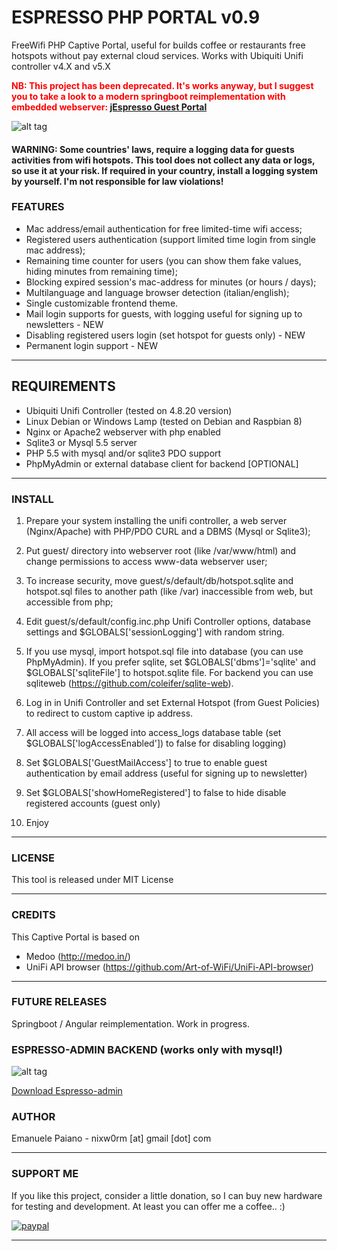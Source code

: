 # ESPRESSO PHP PORTAL v0.9
FreeWifi PHP Captive Portal, useful for builds coffee or restaurants free hotspots without pay external cloud services.
Works with Ubiquiti Unifi controller v4.X and v5.X

<b style="color: red">NB: This project has been deprecated. It's works anyway, but I suggest you to take a look to a modern springboot reimplementation
  with embedded webserver: <a href="https://emanuelepaiano.github.io/jespresso/index.html">jEspresso Guest Portal</a></b>

![alt tag](https://github.com/emanuelepaiano/espresso-freewifi-portal/blob/master/screenshots/en.png)

#### WARNING: Some countries' laws, require a logging data for guests activities from wifi hotspots. This tool does not collect any data or logs, so use it at your risk. If required in your country, install a logging system by yourself. I'm not responsible for law violations!

### FEATURES
- Mac address/email authentication for free limited-time wifi access;
- Registered users authentication (support limited time login from single mac address);
- Remaining time counter for users (you can show them fake values, hiding minutes from 
  remaining time);
- Blocking expired session's mac-address for minutes (or hours / days);
- Multilanguage and language browser detection (italian/english);
- Single customizable frontend theme.
- Mail login supports for guests, with logging useful for signing up to newsletters - NEW
- Disabling registered users login (set hotspot for guests only) - NEW
- Permanent login support - NEW

***

## REQUIREMENTS
- Ubiquiti Unifi Controller (tested on 4.8.20 version)
- Linux Debian or Windows Lamp (tested on Debian and Raspbian 8)
- Nginx or Apache2 webserver with php enabled
- Sqlite3 or Mysql 5.5 server
- PHP 5.5 with mysql and/or sqlite3 PDO support 
- PhpMyAdmin or external database client for backend [OPTIONAL]

***

### INSTALL 

1) Prepare your system installing the unifi controller, a web server (Nginx/Apache) with PHP/PDO CURL and a DBMS (Mysql or Sqlite3);

2) Put guest/ directory into webserver root (like /var/www/html) and change permissions to access www-data webserver user;

3) To increase security, move guest/s/default/db/hotspot.sqlite and hotspot.sql files to another path (like /var) inaccessible from web, but accessible from php;

4) Edit guest/s/default/config.inc.php Unifi Controller options, database settings and $GLOBALS['sessionLogging'] with random string.

6) If you use mysql, import hotspot.sql file into database (you can use PhpMyAdmin). If you prefer sqlite, set $GLOBALS['dbms']='sqlite' and $GLOBALS['sqliteFile'] to hotspot.sqlite file. For backend you can use sqliteweb (https://github.com/coleifer/sqlite-web). 

7) Log in in Unifi Controller and set External Hotspot (from Guest Policies) to redirect to custom captive ip address.

8) All access will be logged into access_logs database table (set $GLOBALS['logAccessEnabled']) to false for disabling logging)

9) Set $GLOBALS['GuestMailAccess'] to true to enable guest authentication by email address (useful for signing up to newsletter)

10) Set $GLOBALS['showHomeRegistered'] to false to hide disable registered accounts (guest only)

11) Enjoy

***

### LICENSE
This tool is released under MIT License

***

### CREDITS
This Captive Portal is based on
- Medoo (http://medoo.in/)
- UniFi API browser (https://github.com/Art-of-WiFi/UniFi-API-browser)

***

### FUTURE RELEASES
Springboot / Angular reimplementation. Work in progress.

### ESPRESSO-ADMIN BACKEND (works only with mysql!) 
![alt tag](https://github.com/emanuelepaiano/espresso-admin/blob/master/screenshots/1.png)
<p><a href="https://github.com/emanuelepaiano/espresso-admin">Download Espresso-admin</a></p>

### AUTHOR
Emanuele Paiano - nixw0rm [at] gmail [dot] com

***

### SUPPORT ME
If you like this project, consider a little donation, so I can buy new hardware for testing and development. At least you can offer me a coffee.. :)

[![paypal](https://www.paypalobjects.com/en_US/i/btn/btn_donateCC_LG.gif)](https://www.paypal.me/emanuelepaiano)

***
